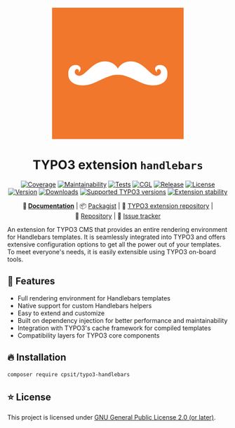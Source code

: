 <div align="center">

![Extension icon](Resources/Public/Icons/Extension.svg)

# TYPO3 extension `handlebars`

[![Coverage](https://codecov.io/gh/CPS-IT/handlebars/branch/main/graph/badge.svg?token=6TDD6TVHQH)](https://codecov.io/gh/CPS-IT/handlebars)
[![Maintainability](https://api.codeclimate.com/v1/badges/5b2dfdd046fb1a6e04aa/maintainability)](https://codeclimate.com/github/CPS-IT/handlebars/maintainability)
[![Tests](https://github.com/CPS-IT/handlebars/actions/workflows/tests.yaml/badge.svg)](https://github.com/CPS-IT/handlebars/actions/workflows/tests.yaml)
[![CGL](https://github.com/CPS-IT/handlebars/actions/workflows/cgl.yaml/badge.svg)](https://github.com/CPS-IT/handlebars/actions/workflows/cgl.yaml)
[![Release](https://github.com/CPS-IT/handlebars/actions/workflows/release.yaml/badge.svg)](https://github.com/CPS-IT/handlebars/actions/workflows/release.yaml)
[![License](http://poser.pugx.org/cpsit/typo3-handlebars/license)](LICENSE.md)\
[![Version](https://shields.io/endpoint?url=https://typo3-badges.dev/badge/handlebars/version/shields)](https://extensions.typo3.org/extension/handlebars)
[![Downloads](https://shields.io/endpoint?url=https://typo3-badges.dev/badge/handlebars/downloads/shields)](https://extensions.typo3.org/extension/handlebars)
[![Supported TYPO3 versions](https://shields.io/endpoint?url=https://typo3-badges.dev/badge/handlebars/typo3/shields)](https://extensions.typo3.org/extension/handlebars)
[![Extension stability](https://shields.io/endpoint?url=https://typo3-badges.dev/badge/handlebars/stability/shields)](https://extensions.typo3.org/extension/handlebars)

**:orange_book:&nbsp;[Documentation](https://docs.typo3.org/p/cpsit/typo3-handlebars/main/en-us/)** |
:package:&nbsp;[Packagist](https://packagist.org/packages/cpsit/typo3-handlebars) |
:hatched_chick:&nbsp;[TYPO3 extension repository](https://extensions.typo3.org/extension/handlebars) |
:floppy_disk:&nbsp;[Repository](https://github.com/CPS-IT/handlebars) |
:bug:&nbsp;[Issue tracker](https://github.com/CPS-IT/handlebars/issues)

</div>

An extension for TYPO3 CMS that provides an entire rendering environment for
Handlebars templates. It is seamlessly integrated into TYPO3 and offers
extensive configuration options to get all the power out of your templates.
To meet everyone's needs, it is easily extensible using TYPO3 on-board tools.

## :rocket: Features

* Full rendering environment for Handlebars templates
* Native support for custom Handlebars helpers
* Easy to extend and customize
* Built on dependency injection for better performance and maintainability
* Integration with TYPO3's cache framework for compiled templates
* Compatibility layers for TYPO3 core components

## :fire: Installation

```bash
composer require cpsit/typo3-handlebars
```

## :star: License

This project is licensed under [GNU General Public License 2.0 (or later)](LICENSE.md).
